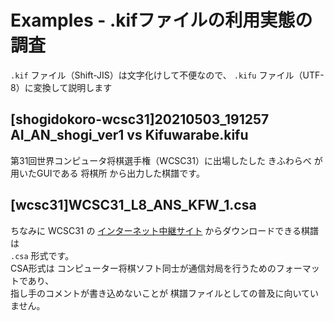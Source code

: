 # Examples - .kifファイルの利用実態の調査

`.kif` ファイル（Shift-JIS）は文字化けして不便なので、 `.kifu` ファイル（UTF-8）に変換して説明します  

## [shogidokoro-wcsc31]20210503_191257 AI_AN_shogi_ver1 vs Kifuwarabe.kifu

第31回世界コンピュータ将棋選手権（WCSC31）に出場したした きふわらべ が用いたGUIである 将棋所 から出力した棋譜です。  

## [wcsc31]WCSC31_L8_ANS_KFW_1.csa

ちなみに WCSC31 の [インターネット中継サイト](http://live4.computer-shogi.org/wcsc31/) からダウンロードできる棋譜は  
`.csa` 形式です。  
CSA形式は コンピューター将棋ソフト同士が通信対局を行うためのフォーマットであり、  
指し手のコメントが書き込めないことが 棋譜ファイルとしての普及に向いていません。  

